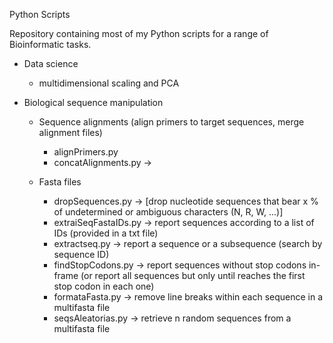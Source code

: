Python Scripts

Repository containing most of my Python scripts for a range of Bioinformatic tasks.

  - Data science
      - multidimensional scaling and PCA
      
  - Biological sequence manipulation
  
      - Sequence alignments (align primers to target sequences, merge alignment files)
        * alignPrimers.py
        * concatAlignments.py -> 
        
      - Fasta files
        * dropSequences.py -> [drop nucleotide sequences that bear x % of undetermined or ambiguous characters (N, R, W, ...)]
        * extraiSeqFastaIDs.py -> report sequences according to a list of IDs (provided in a txt file)
        * extractseq.py -> report a sequence or a subsequence (search by sequence ID)
        * findStopCodons.py -> report sequences without stop codons in-frame (or report all sequences but only until reaches the first stop codon in each one)
        * formataFasta.py -> remove line breaks within each sequence in a multifasta file
        * seqsAleatorias.py -> retrieve n random sequences from a multifasta file
        
        
        
